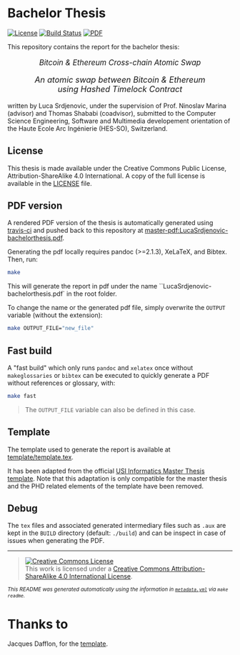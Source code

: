 # Bachelor Thesis
[![License](https://img.shields.io/github/license/Skogarmadr/bachelor-thesis.svg)](https://github.com/Skogarmadr/bachelor-thesis/blob/master/LICENSE)
[![Build Status](https://travis-ci.org/Skogarmadr/bachelor-thesis.svg?branch=master)](https://travis-ci.org/Skogarmadr/bachelor-thesis)
[![PDF](https://img.shields.io/badge/PDF-latest-blue.svg?style=flat)](https://github.com/Skogarmadr/bachelor-thesis/blob/master-pdf/LucaSrdjenovic-bachelorthesis.pdf)

This repository contains the report for the bachelor thesis:



<p align="center" style="font-size:larger;">
<i>Bitcoin & Ethereum Cross-chain Atomic Swap</i>
</p>
<p align="center" style="font-size:large;">
<i>An atomic swap between Bitcoin & Ethereum<br />
using Hashed Timelock Contract</i>
</p>

written by Luca Srdjenovic, under the supervision of Prof. Ninoslav Marina (advisor)  and   Thomas Shababi (coadvisor), submitted to the Computer Science Engineering, Software and Multimedia developement
orientation of the Haute Ecole Arc Ingénierie (HES-SO), Switzerland.


## License
This thesis is made available under the Creative Commons Public License, Attribution-ShareAlike 4.0
International. A copy of the full license is available in the [LICENSE](/LICENSE) file.

## PDF version
A rendered PDF version of the thesis is automatically generated using [travis-ci](https://travis-ci.org/Skogarmadr/bachelor-thesis) and pushed back to this repository at [master-pdf:LucaSrdjenovic-bachelorthesis.pdf](https://github.com/Skogarmadr/bachelor-thesis/blob/master-pdf/LucaSrdjenovic-bachelorthesis.pdf).

Generating the pdf locally requires pandoc (>=2.1.3), XeLaTeX, and Bibtex. Then, run:

``` bash
make
```

This will generate the report in pdf under the name ``LucaSrdjenovic-bachelorthesis.pdf` in the root folder.

To change the name or the generated pdf file, simply overwrite the `OUTPUT` variable (without the extension):

``` bash
make OUTPUT_FILE="new_file"
```

## Fast build
A "fast build" which only runs `pandoc` and `xelatex` once without `makeglossaries` or `bibtex` can be executed to quickly generate a PDF without references or glossary, with:

``` bash
make fast
```

> The `OUTPUT_FILE` variable can also be defined in this case.

## Template
The template used to generate the report is available at [template/template.tex](template/template.tex).

It has been adapted from the official [USI Informatics Master Thesis template](http://www.inf.usi.ch/msc-thesis-stylesheet-159301.zip). Note that this adaptation is only compatible for the master thesis and the PHD related elements of the template have been removed.

## Debug
The `tex` files and associated generated intermediary  files such as `.aux` are kept in the `BUILD` directory (default: `./build`) and can be inspect in case of issues when generating the PDF.

---
><a rel="license" href="http://creativecommons.org/licenses/by-sa/4.0/"><img alt="Creative Commons License" style="border-width:0" src="https://i.creativecommons.org/l/by-sa/4.0/88x31.png" /></a><br />This
work is licensed under a
<a rel="license" href="http://creativecommons.org/licenses/by-sa/4.0/">Creative
Commons Attribution-ShareAlike 4.0 International License</a>.

<small><i>This README was generated automatically using the information in [`metadata.yml`](metadata.yml) via `make readme`.</i></small>

# Thanks to
Jacques Dafflon, for the [template](https://github.com/0xjac/master-thesis).